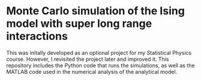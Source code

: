 # Monte Carlo simulation of the Ising model with super long range interactions
This was initally developed as an optional project for my Statistical Physics course. However, I revisited the project later and improved it. This repository includes the Python code that runs the simulations, as well as the MATLAB code used in the numerical analysis of the analytical model.
